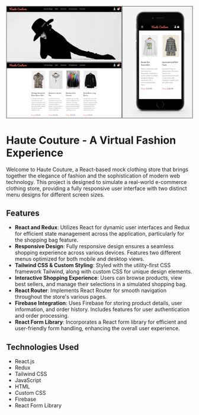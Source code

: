 ![Screenshot of Application](public/HauteCouture.png)

# Haute Couture - A Virtual Fashion Experience

Welcome to Haute Couture, a React-based mock clothing store that brings together the elegance of fashion and the sophistication of modern web technology. This project is designed to simulate a real-world e-commerce clothing store, providing a fully responsive user interface with two distinct menu designs for different screen sizes.

## Features

- **React and Redux**: Utilizes React for dynamic user interfaces and Redux for efficient state management across the application, particularly for the shopping bag feature.
- **Responsive Design**: Fully responsive design ensures a seamless shopping experience across various devices. Features two different menus optimized for both mobile and desktop views.
- **Tailwind CSS & Custom Styling**: Styled with the utility-first CSS framework Tailwind, along with custom CSS for unique design elements.
- **Interactive Shopping Experience**: Users can browse products, view best sellers, and manage their selections in a simulated shopping bag.
- **React Router**: Implements React Router for smooth navigation throughout the store's various pages.
- **Firebase Integration**: Uses Firebase for storing product details, user information, and order history. Includes features for user authentication and order processing.
- **React Form Library**: Incorporates a React form library for efficient and user-friendly form handling, enhancing the overall user experience.

## Technologies Used

- React.js
- Redux
- Tailwind CSS
- JavaScript
- HTML
- Custom CSS
- Firebase
- React Form Library